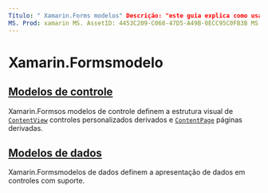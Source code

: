 ```yaml
---
Título: " Xamarin.Forms modelos" Descrição: "este guia explica como usar o suporte de modelagem fornecido pelo Xamarin.Forms . Esse suporte inclui modelos de controle, que definem a estrutura visual de controles e páginas personalizados e modelos de dados, que definem a apresentação dos dados nos controles com suporte. "
MS. Prod: xamarin MS. AssetID: 4453C209-C068-47D5-A49B-0ECC95C0FB3B MS. Technology: xamarin-Forms autor: davidbritch MS. Author: dabritch MS. Date: 01/13/2020 no-loc: [ Xamarin.Forms , Xamarin.Essentials ]
---
```


# <a name="xamarinforms-templates"></a>Xamarin.Formsmodelo

## <a name="control-templates"></a>[Modelos de controle](control-template.md)

Xamarin.Formsos modelos de controle definem a estrutura visual de [`ContentView`](xref:Xamarin.Forms.ContentView) controles personalizados derivados e [`ContentPage`](xref:Xamarin.Forms.ContentPage) páginas derivadas.

## <a name="data-templates"></a>[Modelos de dados](data-templates/index.md)

Xamarin.Formsmodelos de dados definem a apresentação de dados em controles com suporte.
